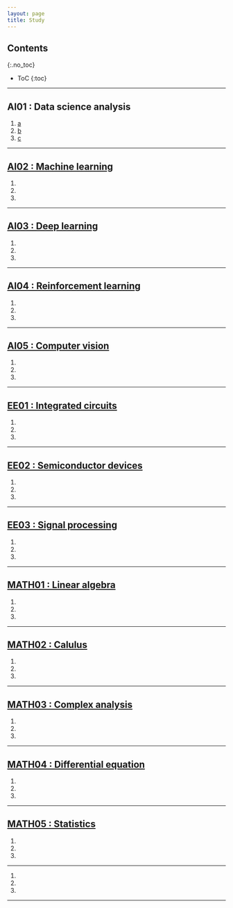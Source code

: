 ```yaml
---
layout: page
title: Study
---
```


## Contents
{:.no_toc}

* ToC
{:toc}

---

## AI01 : Data science analysis

<div>
  <ol>
    <li><a href='https://userdyk-github.github.io/'>a</li>
    <li><a href='https://userdyk-github.github.io/'>b</li>
    <li><a href='https://userdyk-github.github.io/'>c</li>
  </ol>
</div>

---

## AI02 : Machine learning

<div>
  <ol>
    <li><a href=''></li>
    <li><a href=''></li>
    <li><a href=''></li>
  </ol>
</div>


---

## AI03 : Deep learning

<div>
  <ol>
    <li><a href=''></li>
    <li><a href=''></li>
    <li><a href=''></li>
  </ol>
</div>


---

## AI04 : Reinforcement learning

<div>
  <ol>
    <li><a href=''></li>
    <li><a href=''></li>
    <li><a href=''></li>
  </ol>
</div>


---

## AI05 : Computer vision

<div>
  <ol>
    <li><a href=''></li>
    <li><a href=''></li>
    <li><a href=''></li>
  </ol>
</div>



---

## EE01 : Integrated circuits

<div>
  <ol>
    <li><a href=''></li>
    <li><a href=''></li>
    <li><a href=''></li>
  </ol>
</div>


---

## EE02 : Semiconductor devices

<div>
  <ol>
    <li><a href=''></li>
    <li><a href=''></li>
    <li><a href=''></li>
  </ol>
</div>


---

## EE03 : Signal processing

<div>
  <ol>
    <li><a href=''></li>
    <li><a href=''></li>
    <li><a href=''></li>
  </ol>
</div>


---

## MATH01 : Linear algebra

<div>
  <ol>
    <li><a href=''></li>
    <li><a href=''></li>
    <li><a href=''></li>
  </ol>
</div>


---

## MATH02 : Calulus

<div>
  <ol>
    <li><a href=''></li>
    <li><a href=''></li>
    <li><a href=''></li>
  </ol>
</div>


---

## MATH03 : Complex analysis

<div>
  <ol>
    <li><a href=''></li>
    <li><a href=''></li>
    <li><a href=''></li>
  </ol>
</div>

---

## MATH04 : Differential equation

<div>
  <ol>
    <li><a href=''></li>
    <li><a href=''></li>
    <li><a href=''></li>
  </ol>
</div>


---

## MATH05 : Statistics

<div>
  <ol>
    <li><a href=''></li>
    <li><a href=''></li>
    <li><a href=''></li>
  </ol>
</div>

---

<ol>
  <li><a href=''></li>
  <li><a href=''></li>
  <li><a href=''></li>
</ol>


---
